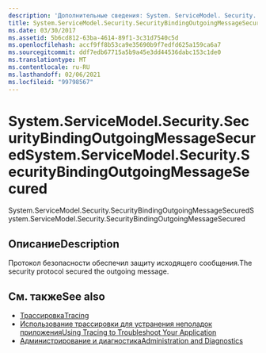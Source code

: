 ```yaml
---
description: 'Дополнительные сведения: System. ServiceModel. Security. Секуритибиндингаутгоингмессажесекуред'
title: System.ServiceModel.Security.SecurityBindingOutgoingMessageSecured
ms.date: 03/30/2017
ms.assetid: 5b6cd812-63ba-4614-89f1-3c31d7540c5d
ms.openlocfilehash: accf9ff8b53ca9e35690b9f7edfd625a159ca6a7
ms.sourcegitcommit: ddf7edb67715a5b9a45e3dd44536dabc153c1de0
ms.translationtype: MT
ms.contentlocale: ru-RU
ms.lasthandoff: 02/06/2021
ms.locfileid: "99798567"
---
```

# <a name="systemservicemodelsecuritysecuritybindingoutgoingmessagesecured"></a><span data-ttu-id="ae854-103">System.ServiceModel.Security.SecurityBindingOutgoingMessageSecured</span><span class="sxs-lookup"><span data-stu-id="ae854-103">System.ServiceModel.Security.SecurityBindingOutgoingMessageSecured</span></span>

<span data-ttu-id="ae854-104">System.ServiceModel.Security.SecurityBindingOutgoingMessageSecured</span><span class="sxs-lookup"><span data-stu-id="ae854-104">System.ServiceModel.Security.SecurityBindingOutgoingMessageSecured</span></span>  
  
## <a name="description"></a><span data-ttu-id="ae854-105">Описание</span><span class="sxs-lookup"><span data-stu-id="ae854-105">Description</span></span>  

 <span data-ttu-id="ae854-106">Протокол безопасности обеспечил защиту исходящего сообщения.</span><span class="sxs-lookup"><span data-stu-id="ae854-106">The security protocol secured the outgoing message.</span></span>  
  
## <a name="see-also"></a><span data-ttu-id="ae854-107">См. также</span><span class="sxs-lookup"><span data-stu-id="ae854-107">See also</span></span>

- [<span data-ttu-id="ae854-108">Трассировка</span><span class="sxs-lookup"><span data-stu-id="ae854-108">Tracing</span></span>](index.md)
- [<span data-ttu-id="ae854-109">Использование трассировки для устранения неполадок приложения</span><span class="sxs-lookup"><span data-stu-id="ae854-109">Using Tracing to Troubleshoot Your Application</span></span>](using-tracing-to-troubleshoot-your-application.md)
- [<span data-ttu-id="ae854-110">Администрирование и диагностика</span><span class="sxs-lookup"><span data-stu-id="ae854-110">Administration and Diagnostics</span></span>](../index.md)
